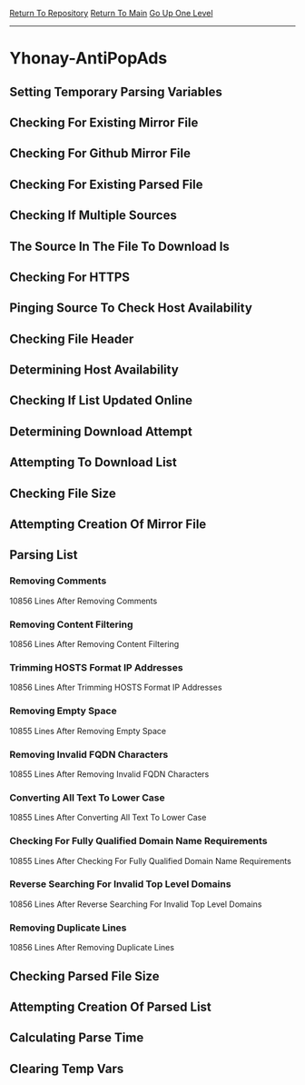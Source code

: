 [Return To Repository](https://github.com/deathbybandaid/piholeparser/)
[Return To Main](https://github.com/deathbybandaid/piholeparser/blob/master/RecentRunLogs/Mainlog.md)
[Go Up One Level](https://github.com/deathbybandaid/piholeparser/blob/master/RecentRunLogs/TopLevelScripts/30-Processing-External-Blacklists.md)
____________________________________
# Yhonay-AntiPopAds
## Setting Temporary Parsing Variables
## Checking For Existing Mirror File
## Checking For Github Mirror File
## Checking For Existing Parsed File
## Checking If Multiple Sources
## The Source In The File To Download Is
## Checking For HTTPS
## Pinging Source To Check Host Availability
## Checking File Header
## Determining Host Availability
## Checking If List Updated Online
## Determining Download Attempt
## Attempting To Download List
## Checking File Size
## Attempting Creation Of Mirror File
## Parsing List
### Removing Comments
10856 Lines After Removing Comments
### Removing Content Filtering
10856 Lines After Removing Content Filtering
### Trimming HOSTS Format IP Addresses
10856 Lines After Trimming HOSTS Format IP Addresses
### Removing Empty Space
10855 Lines After Removing Empty Space
### Removing Invalid FQDN Characters
10855 Lines After Removing Invalid FQDN Characters
### Converting All Text To Lower Case
10855 Lines After Converting All Text To Lower Case
### Checking For Fully Qualified Domain Name Requirements
10855 Lines After Checking For Fully Qualified Domain Name Requirements
### Reverse Searching For Invalid Top Level Domains
10856 Lines After Reverse Searching For Invalid Top Level Domains
### Removing Duplicate Lines
10856 Lines After Removing Duplicate Lines
## Checking Parsed File Size
## Attempting Creation Of Parsed List
## Calculating Parse Time
## Clearing Temp Vars
